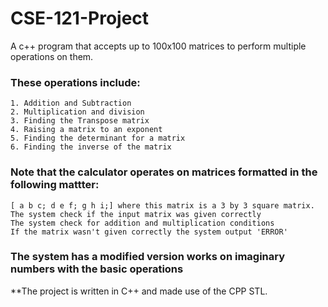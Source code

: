 # CSE-121-Project
A c++ program that accepts up to 100x100 matrices to perform multiple operations on them.
### These operations include:
    1. Addition and Subtraction
    2. Multiplication and division
    3. Finding the Transpose matrix
    4. Raising a matrix to an exponent
    5. Finding the determinant for a matrix
    6. Finding the inverse of the matrix
    
### Note that the calculator operates on matrices formatted in the following mattter:
    [ a b c; d e f; g h i;] where this matrix is a 3 by 3 square matrix.
    The system check if the input matrix was given correctly 
    The system check for addition and multiplication conditions 
    If the matrix wasn't given correctly the system output 'ERROR'  
    
### The system has a modified version works on imaginary numbers with the basic operations  

**The project is written in C++ and made use of the CPP STL.
